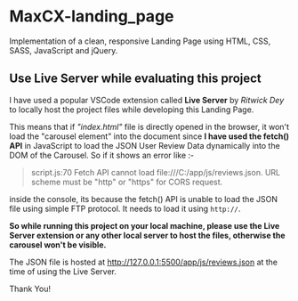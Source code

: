 # MaxCX-landing_page
Implementation of a clean, responsive Landing Page using HTML, CSS, SASS, JavaScript and jQuery.

## Use Live Server while evaluating this project

I have used a popular VSCode extension called **Live Server** by *Ritwick Dey* to locally host the project files while developing this Landing Page.

This means that if *"index.html"* file is directly opened in the browser, it won't load the "carousel element" into the document since **I have used the fetch() API** in JavaScript to load the JSON User Review Data dynamically into the DOM of the Carousel. So if it shows an error like :-

> script.js:70 Fetch API cannot load file:///C:/app/js/reviews.json. URL
> scheme must be "http" or "https" for CORS request.

inside the console, its because the fetch() API is unable to load the JSON file using simple FTP protocol. It needs to load it using `http://`.

**So while running this project on your local machine, please use the Live Server extension or any other local server to host the files, otherwise the carousel won't be visible.**

The JSON file is hosted at http://127.0.0.1:5500/app/js/reviews.json at the time of using the Live Server.

Thank You!
